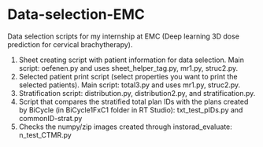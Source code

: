 # Data-selection-EMC
Data selection scripts for my internship at EMC (Deep learning 3D dose prediction for cervical brachytherapy). 

1.	Sheet creating script with patient information for data selection. 
Main script: oefenen.py and uses sheet_helper_tag.py, mr1.py, struc2.py. 
2.	Selected patient print script (select properties you want to print the selected patients).
Main script: total3.py and uses mr1.py, struc2.py.
3.	Stratification script: distribution.py, distribution2.py, and stratification.py. 
4.	Script that compares the stratified total plan IDs with the plans created by BiCycle (in BiCycle1FxC1 folder in RT Studio): txt_test_pIDs.py and commonID-strat.py
5.	Checks the numpy/zip images created through instorad_evaluate: n_test_CTMR.py 

